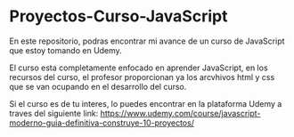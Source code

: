# Proyectos-Curso-JavaScript
En este repositorio, podras encontrar mi avance de un curso de JavaScript que estoy tomando en Udemy.

El curso esta completamente enfocado en aprender JavaScript, en los recursos del curso, el profesor proporcionan ya los arcvhivos html y css que se van ocupando en el desarrollo del curso. 

Si el curso es de tu interes, lo puedes encontrar en la plataforma Udemy a traves del siguiente link:
https://www.udemy.com/course/javascript-moderno-guia-definitiva-construye-10-proyectos/
